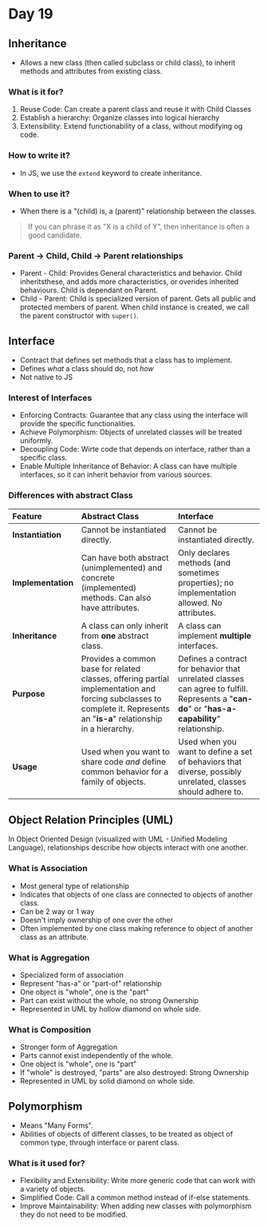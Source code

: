 # Day 19

## Inheritance

- Allows a new class (then called subclass or child class), to inherit methods and attributes from existing class.

### What is it for?

1. Reuse Code: Can create a parent class and reuse it with Child Classes
2. Establish a hierarchy: Organize classes into logical hierarchy
3. Extensibility: Extend functionability of a class, without modifying og code.

### How to write it?

- In JS, we use the `extend` keyword to create inheritance.

### When to use it?

- When there is a "(child) is, a (parent)" relationship between the classes.

> If you can phrase it as "X is a child of Y", then inheritance is often a good candidate.

### Parent -> Child, Child -> Parent relationships

- Parent - Child: Provides General characteristics and behavior. Child inheritsthese, and adds more characteristics, or overides inherited behaviours. Child is dependant on Parent.
- Child - Parent: Child is specialized version of parent. Gets all public and protected members of parent. When child instance is created, we call the parent constructor with `super()`.

## Interface

- Contract that defines set methods that a class has to implement.
- Defines *what* a class should do, not *how*
- Not native to JS

### Interest of Interfaces

- Enforcing Contracts: Guarantee that any class using the interface will provide the specific functionalities.
- Achieve Polymorphism: Objects of unrelated classes will be treated uniformly.
- Decoupling Code: Wirte code that depends on interface, rather than a specific class.
- Enable Multiple Inheritance of Behavior: A class can have multiple interfaces, so it can inherit behavior from various sources.

### Differences with abstract Class

| Feature | Abstract Class | Interface |
| :------------------ | :--------------------------------------------- | :-------------------------------------------- |
| **Instantiation** | Cannot be instantiated directly. | Cannot be instantiated directly. |
| **Implementation** | Can have both abstract (unimplemented) and concrete (implemented) methods. Can also have attributes. | Only declares methods (and sometimes properties); no implementation allowed. No attributes. |
| **Inheritance** | A class can only inherit from **one** abstract class. | A class can implement **multiple** interfaces. |
| **Purpose** | Provides a common base for related classes, offering partial implementation and forcing subclasses to complete it. Represents an "**is-a**" relationship in a hierarchy. | Defines a contract for behavior that unrelated classes can agree to fulfill. Represents a "**can-do**" or "**has-a-capability**" relationship. |
| **Usage** | Used when you want to share code *and* define common behavior for a family of objects. | Used when you want to define a set of behaviors that diverse, possibly unrelated, classes should adhere to. |

## Object Relation Principles (UML)

In Object Oriented Design (visualized with UML - Unified Modeling Language), relationships describe how objects interact with one another.

### What is Association

- Most general type of relationship
- Indicates that objects of one class are connected to objects of another class.
- Can be 2 way or 1 way
- Doesn't imply ownership of one over the other
- Often implemented by one class making reference to object of another class as an attribute.

### What is Aggregation

- Specialized form of association
- Represent "has-a" or "part-of" relationship
- One object is "whole", one is the "part"
- Part can exist without the whole, no strong Ownership
- Represented in UML by hollow diamond on whole side.

### What is Composition

- Stronger form of Aggregation
- Parts cannot exist independently of the whole.
- One object is "whole", one is "part"
- If "whole" is destroyed, "parts" are also destroyed: Strong Ownership
- Represented in UML by solid diamond on whole side.

## Polymorphism

- Means "Many Forms".
- Abilities of objects of different classes, to be treated as object of common type, through interface or parent class.

### What is it used for?

- Flexibility and Extensibility: Write more generic code that can work with a variety of objects.
- Simplified Code: Call a common method instead of if-else statements.
- Improve Maintainability: When adding new classes with polymorphism they do not need to be modified.
